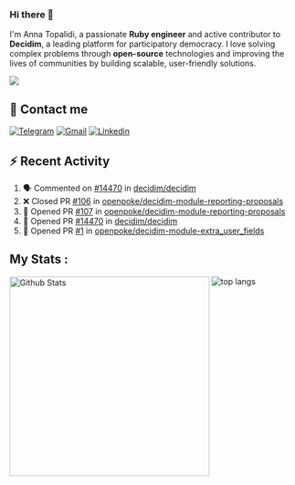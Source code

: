 ### Hi there 👋

I'm Anna Topalidi, a passionate **Ruby engineer** and active contributor to **Decidim**, a leading platform for participatory democracy. I love solving complex problems through **open-source** technologies and improving the lives of communities by building scalable, user-friendly solutions.

<img src="https://komarev.com/ghpvc/?username=antopalidi&color=blueviolet&style=for-the-badge">

## 📩 Contact me 
[![Telegram](https://img.shields.io/badge/Telegram-2CA5E0?style=for-the-badge&logo=telegram&logoColor=white)](https://t.me/anna_top)
[![Gmail](https://img.shields.io/badge/email-D14836?style=for-the-badge&logo=gmail&logoColor=white)](mailto:topalididev@gmail.com)
[![Linkedin](https://img.shields.io/badge/LinkedIn-0077B5?style=for-the-badge&logo=linkedin&logoColor=white)](https://www.linkedin.com/in/topalidi/)
<!-- [![Codewars](https://img.shields.io/badge/Codewars-B1361E?style=for-the-badge&logo=Codewars&logoColor=white)](https://www.codewars.com/users/antopalidi) -->

## :zap: Recent Activity

<!--START_SECTION:activity-->
1. 🗣 Commented on [#14470](https://github.com/decidim/decidim/pull/14470#issuecomment-2871883489) in [decidim/decidim](https://github.com/decidim/decidim)
2. ❌ Closed PR [#106](https://github.com/openpoke/decidim-module-reporting-proposals/pull/106) in [openpoke/decidim-module-reporting-proposals](https://github.com/openpoke/decidim-module-reporting-proposals)
3. 💪 Opened PR [#107](https://github.com/openpoke/decidim-module-reporting-proposals/pull/107) in [openpoke/decidim-module-reporting-proposals](https://github.com/openpoke/decidim-module-reporting-proposals)
4. 💪 Opened PR [#14470](https://github.com/decidim/decidim/pull/14470) in [decidim/decidim](https://github.com/decidim/decidim)
5. 💪 Opened PR [#1](https://github.com/openpoke/decidim-module-extra_user_fields/pull/1) in [openpoke/decidim-module-extra_user_fields](https://github.com/openpoke/decidim-module-extra_user_fields)
<!--END_SECTION:activity-->

## My Stats :
<!--
<img alt="activity" src="https://streak-stats.demolab.com?user=antopalidi" />
-->
<div>
<img align="top" width="350px" alt="Github Stats" src="https://github-readme-stats-git-master-antopalidis-projects.vercel.app/api?username=antopalidi&count_private=true&show_icons=true&hide_border=true" />
<img align="top" alt="top langs" src="https://github-readme-stats-git-master-antopalidis-projects.vercel.app/api/top-langs/?username=antopalidi&layout=compact" />
 </div>

<!--
**antopalidi/antopalidi** is a ✨ _special_ ✨ repository because its `README.md` (this file) appears on your GitHub profile.
-->
